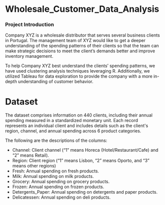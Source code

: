 # Wholesale_Customer_Data_Analysis

### Project Introduction
Company XYZ is a wholesale distributor that serves several business clients in Portugal. The management team of XYZ would like to get a deeper understanding of the spending patterns of their clients so that the team can make strategic decisions to meet the client’s demands better and improve inventory management.

To help Company XYZ best understand the clients’ spending patterns, we have used clustering analysis techniques leveraging R. Additionally, we utilized Tableau for data exploration to provide the company with a more in-depth understanding of customer behavior.

# Dataset
The dataset comprises information on 440 clients, including their annual spending measured in a standardized monetary unit. Each record represents an individual client and includes details such as the client's region, channel, and annual spending across 6 product categories.

The following are the descriptions of the columns: 
* Channel: Client channel (“1” means Horeca (Hotel/Restaurant/Cafe) and “2” means Retail).
* Region: Client region (“1” means Lisbon, “2” means Oporto, and “3” means other regions)
* Fresh: Annual spending on fresh products.
* Milk: Annual spending on milk products.
* Grocery: Annual spending on grocery products.
* Frozen: Annual spending on frozen products.
* Detergents_Paper: Annual spending on detergents and paper products.
* Delicatessen: Annual spending on deli products.









